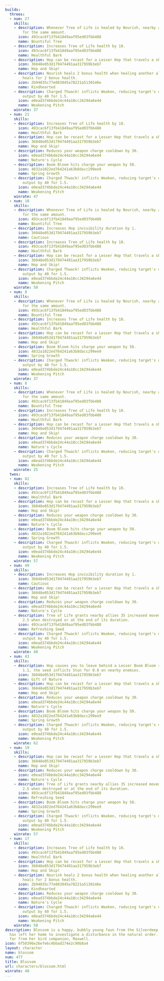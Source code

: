 ```yaml
---
builds:
  threes:
  - num: 27
    skills:
    - description: Whenever Tree of Life is healed by Nourish, nearby allies are healed
        for the same amount.
      icon: 493cac6f13fb41849aaf95ed03fbb488
      name: Bountiful Tree
    - description: Increases Tree of Life health by 10.
      icon: 493cac6f13fb41849aaf95ed03fbb488
      name: Healthful Bark
    - description: Hop can be recast for a Lesser Hop that travels a shorter distance.
      icon: 36048e053d179474491aa317959b3eb7
      name: Hop and Skip!
    - description: Nourish heals 2 bonus health when healing another ally. Butterflies
        heals for 2 bonus health.
      icon: 2b94035c77e083845a78221a5130146e
      name: Kindhearted
    - description: Charged Thwack! inflicts Weaken, reducing target's damage and healing
        output by 40 for 1.5.
      icon: e0ead374bbde24c44a10cc34294a6e44
      name: Weakening Pitch
    winrate: 37
  - num: 21
    skills:
    - description: Increases Tree of Life health by 10.
      icon: 493cac6f13fb41849aaf95ed03fbb488
      name: Healthful Bark
    - description: Hop can be recast for a Lesser Hop that travels a shorter distance.
      icon: 36048e053d179474491aa317959b3eb7
      name: Hop and Skip!
    - description: Reduces your weapon charge cooldown by 30.
      icon: e0ead374bbde24c44a10cc34294a6e44
      name: Nature's Cycle
    - description: Boom Bloom hits charge your weapon by 50.
      icon: 4832a1022ed764241a63b8dacc299ee9
      name: Spring Growth
    - description: Charged Thwack! inflicts Weaken, reducing target's damage and healing
        output by 40 for 1.5.
      icon: e0ead374bbde24c44a10cc34294a6e44
      name: Weakening Pitch
    winrate: 47
  - num: 10
    skills:
    - description: Whenever Tree of Life is healed by Nourish, nearby allies are healed
        for the same amount.
      icon: 493cac6f13fb41849aaf95ed03fbb488
      name: Bountiful Tree
    - description: Increases Hop invisibility duration by 1.
      icon: 36048e053d179474491aa317959b3eb7
      name: Cautious
    - description: Increases Tree of Life health by 10.
      icon: 493cac6f13fb41849aaf95ed03fbb488
      name: Healthful Bark
    - description: Hop can be recast for a Lesser Hop that travels a shorter distance.
      icon: 36048e053d179474491aa317959b3eb7
      name: Hop and Skip!
    - description: Charged Thwack! inflicts Weaken, reducing target's damage and healing
        output by 40 for 1.5.
      icon: e0ead374bbde24c44a10cc34294a6e44
      name: Weakening Pitch
    winrate: 50
  - num: 8
    skills:
    - description: Whenever Tree of Life is healed by Nourish, nearby allies are healed
        for the same amount.
      icon: 493cac6f13fb41849aaf95ed03fbb488
      name: Bountiful Tree
    - description: Increases Tree of Life health by 10.
      icon: 493cac6f13fb41849aaf95ed03fbb488
      name: Healthful Bark
    - description: Hop can be recast for a Lesser Hop that travels a shorter distance.
      icon: 36048e053d179474491aa317959b3eb7
      name: Hop and Skip!
    - description: Boom Bloom hits charge your weapon by 50.
      icon: 4832a1022ed764241a63b8dacc299ee9
      name: Spring Growth
    - description: Charged Thwack! inflicts Weaken, reducing target's damage and healing
        output by 40 for 1.5.
      icon: e0ead374bbde24c44a10cc34294a6e44
      name: Weakening Pitch
    winrate: 37
  - num: 8
    skills:
    - description: Whenever Tree of Life is healed by Nourish, nearby allies are healed
        for the same amount.
      icon: 493cac6f13fb41849aaf95ed03fbb488
      name: Bountiful Tree
    - description: Increases Tree of Life health by 10.
      icon: 493cac6f13fb41849aaf95ed03fbb488
      name: Healthful Bark
    - description: Hop can be recast for a Lesser Hop that travels a shorter distance.
      icon: 36048e053d179474491aa317959b3eb7
      name: Hop and Skip!
    - description: Reduces your weapon charge cooldown by 30.
      icon: e0ead374bbde24c44a10cc34294a6e44
      name: Nature's Cycle
    - description: Charged Thwack! inflicts Weaken, reducing target's damage and healing
        output by 40 for 1.5.
      icon: e0ead374bbde24c44a10cc34294a6e44
      name: Weakening Pitch
    winrate: 25
  twos:
  - num: 82
    skills:
    - description: Increases Tree of Life health by 10.
      icon: 493cac6f13fb41849aaf95ed03fbb488
      name: Healthful Bark
    - description: Hop can be recast for a Lesser Hop that travels a shorter distance.
      icon: 36048e053d179474491aa317959b3eb7
      name: Hop and Skip!
    - description: Reduces your weapon charge cooldown by 30.
      icon: e0ead374bbde24c44a10cc34294a6e44
      name: Nature's Cycle
    - description: Boom Bloom hits charge your weapon by 50.
      icon: 4832a1022ed764241a63b8dacc299ee9
      name: Spring Growth
    - description: Charged Thwack! inflicts Weaken, reducing target's damage and healing
        output by 40 for 1.5.
      icon: e0ead374bbde24c44a10cc34294a6e44
      name: Weakening Pitch
    winrate: 57
  - num: 49
    skills:
    - description: Increases Hop invisibility duration by 1.
      icon: 36048e053d179474491aa317959b3eb7
      name: Cautious
    - description: Hop can be recast for a Lesser Hop that travels a shorter distance.
      icon: 36048e053d179474491aa317959b3eb7
      name: Hop and Skip!
    - description: Reduces your weapon charge cooldown by 30.
      icon: e0ead374bbde24c44a10cc34294a6e44
      name: Nature's Cycle
    - description: Tree of Life grants nearby allies 35 increased movement speed for
        2.5 when destroyed or at the end of its duration.
      icon: 493cac6f13fb41849aaf95ed03fbb488
      name: Refreshing Seed
    - description: Charged Thwack! inflicts Weaken, reducing target's damage and healing
        output by 40 for 1.5.
      icon: e0ead374bbde24c44a10cc34294a6e44
      name: Weakening Pitch
    winrate: 40
  - num: 43
    skills:
    - description: Hop causes you to leave behind a Lesser Boom Bloom seed. After
        1.1, the seed inflicts Stun for 0.8 on nearby enemies.
      icon: 36048e053d179474491aa317959b3eb7
      name: Gift of Nature
    - description: Hop can be recast for a Lesser Hop that travels a shorter distance.
      icon: 36048e053d179474491aa317959b3eb7
      name: Hop and Skip!
    - description: Reduces your weapon charge cooldown by 30.
      icon: e0ead374bbde24c44a10cc34294a6e44
      name: Nature's Cycle
    - description: Boom Bloom hits charge your weapon by 50.
      icon: 4832a1022ed764241a63b8dacc299ee9
      name: Spring Growth
    - description: Charged Thwack! inflicts Weaken, reducing target's damage and healing
        output by 40 for 1.5.
      icon: e0ead374bbde24c44a10cc34294a6e44
      name: Weakening Pitch
    winrate: 62
  - num: 19
    skills:
    - description: Hop can be recast for a Lesser Hop that travels a shorter distance.
      icon: 36048e053d179474491aa317959b3eb7
      name: Hop and Skip!
    - description: Reduces your weapon charge cooldown by 30.
      icon: e0ead374bbde24c44a10cc34294a6e44
      name: Nature's Cycle
    - description: Tree of Life grants nearby allies 35 increased movement speed for
        2.5 when destroyed or at the end of its duration.
      icon: 493cac6f13fb41849aaf95ed03fbb488
      name: Refreshing Seed
    - description: Boom Bloom hits charge your weapon by 50.
      icon: 4832a1022ed764241a63b8dacc299ee9
      name: Spring Growth
    - description: Charged Thwack! inflicts Weaken, reducing target's damage and healing
        output by 40 for 1.5.
      icon: e0ead374bbde24c44a10cc34294a6e44
      name: Weakening Pitch
    winrate: 57
  - num: 17
    skills:
    - description: Increases Tree of Life health by 10.
      icon: 493cac6f13fb41849aaf95ed03fbb488
      name: Healthful Bark
    - description: Hop can be recast for a Lesser Hop that travels a shorter distance.
      icon: 36048e053d179474491aa317959b3eb7
      name: Hop and Skip!
    - description: Nourish heals 2 bonus health when healing another ally. Butterflies
        heals for 2 bonus health.
      icon: 2b94035c77e083845a78221a5130146e
      name: Kindhearted
    - description: Reduces your weapon charge cooldown by 30.
      icon: e0ead374bbde24c44a10cc34294a6e44
      name: Nature's Cycle
    - description: Charged Thwack! inflicts Weaken, reducing target's damage and healing
        output by 40 for 1.5.
      icon: e0ead374bbde24c44a10cc34294a6e44
      name: Weakening Pitch
    winrate: 58
description: Blossom is a happy, bubbly young faun from the Silverdeep Forest. She
  has left her home to investigate a disturbance in the natural order. She is never
  far from her bird companion, Maxwell.
icon: 6f50396e26efe6c4bbad274e2c90b8a4
layout: character
name: blossom
num: 477
title: Blossom
url: characters/blossom.html
winrate: 48
...
```

